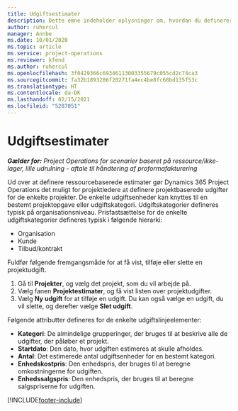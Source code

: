 ```yaml
---
title: Udgiftsestimater
description: Dette emne indeholder oplysninger om, hvordan du definerer eller estimerer projektbaserede udgifter.
author: ruhercul
manager: Annbe
ms.date: 10/01/2020
ms.topic: article
ms.service: project-operations
ms.reviewer: kfend
ms.author: ruhercul
ms.openlocfilehash: 3f0429366c69346113003355679c055cd2c74ca3
ms.sourcegitcommit: fa32b1893286f20271fa4ec4be8fc68bd135f53c
ms.translationtype: HT
ms.contentlocale: da-DK
ms.lasthandoff: 02/15/2021
ms.locfileid: "5287051"
---
```

# <a name="expense-estimates"></a>Udgiftsestimater
_**Gælder for:** Project Operations for scenarier baseret på ressource/ikke-lager, lille udrulning - aftale til håndtering af proformafakturering_

Ud over at definere ressourcebaserede estimater gør Dynamics 365 Project Operations det muligt for projektledere at definere projektbaserede udgifter for de enkelte projekter. De enkelte udgiftsenheder kan knyttes til en bestemt projektopgave eller udgiftskategori. Udgiftskategorier defineres typisk på organisationsniveau. Prisfastsættelse for de enkelte udgiftskategorier defineres typisk i følgende hierarki:

- Organisation
- Kunde
- Tilbud/kontrakt

Fuldfør følgende fremgangsmåde for at få vist, tilføje eller slette en projektudgift.

1. Gå til **Projekter**, og vælg det projekt, som du vil arbejde på.
2. Vælg fanen **Projektestimater**, og få vist listen over projektudgifter.
3. Vælg **Ny udgift** for at tilføje en udgift. Du kan også vælge en udgift, du vil slette, og derefter vælge **Slet udgift**.

Følgende attributter defineres for de enkelte udgiftslinjeelementer:

- **Kategori**: De almindelige grupperinger, der bruges til at beskrive alle de udgifter, der påløber et projekt.
- **Startdato**: Den dato, hvor udgiften estimeres at skulle afholdes.
- **Antal**: Det estimerede antal udgiftsenheder for en bestemt kategori.
- **Enhedskostpris**: Den enhedspris, der bruges til at beregne omkostningerne for udgiften.
- **Enhedssalgspris**: Den enhedspris, der bruges til at beregne salgspriserne for udgiften.



[!INCLUDE[footer-include](../includes/footer-banner.md)]